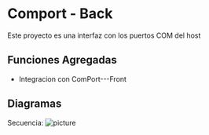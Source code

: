 # Comport - Back

Este proyecto es una interfaz con los puertos COM del host

## Funciones Agregadas
- Integracion con ComPort---Front

## Diagramas
Secuencia:
![picture](diagrams/secuence.svg)


